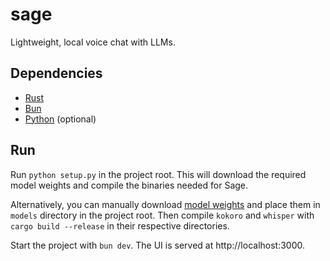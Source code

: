 # sage

Lightweight, local voice chat with LLMs.

## Dependencies

-  [Rust](https://www.rust-lang.org/tools/install)
-  [Bun](https://bun.sh)
-  [Python](https://www.python.org/downloads) (optional)

## Run

Run `python setup.py` in the project root. This will download the required model weights and compile the binaries needed for Sage.

Alternatively, you can manually download [model weights]() and place them in `models` directory in the project root. Then compile `kokoro` and `whisper` with `cargo build --release` in their respective directories.

Start the project with `bun dev`. The UI is served at http://localhost:3000.
